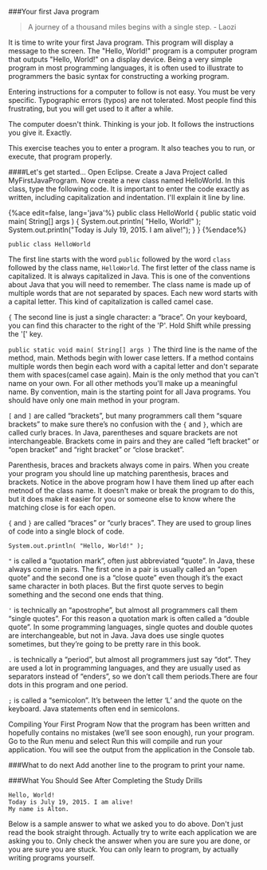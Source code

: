 <!--djw: done-->
<!--ajh: done-->
###Your first Java program
<blockquote>
A journey of a thousand miles begins with a single step.
   - Laozi
</blockquote>

It is time to write your first Java program. This program will display a message to the screen. The "Hello, World!" program is a computer program that outputs "Hello, World!" on a display device. Being a very simple program in most programming languages, it is often used to illustrate to programmers the basic syntax for constructing a working program.

Entering instructions for a computer to follow is not easy. You must be very specific. Typographic errors (typos) are not tolerated. Most people find this frustrating, but you will get used to it after a while.

The computer doesn't think. Thinking is your job. It follows the instructions you give it. Exactly.

This exercise teaches you to enter a program. It also teaches you to run, or execute, that program properly. 

####Let's get started...
Open Eclipse. Create a Java Project called MyFirstJavaProgram. Now create a new class named HelloWorld. In this class, type the following code. It is important to enter the code exactly as written, including capitalization and indentation. I'll explain it line by line.

{%ace edit=false, lang='java'%}
public class HelloWorld
 {
    public static void main( String[] args )
    {
        System.out.println( "Hello, World!" );
        System.out.println("Today is July 19, 2015. I am alive!");
    }
 }
{%endace%}
 
```public class HelloWorld```

The first line starts with the word ```public``` followed by the word ```class``` followed by the class name, ```HelloWorld```. The first letter of the class name is capitalized. It is always capitalized in Java. This is one of the conventions about Java that you will need to remember. The class name is made up of multiple words that are not separated by spaces. Each new word starts with a capital letter. This kind of capitalization is called camel case.

```{``` The second line is just a single character: a “brace”. On your keyboard, you can find this character to the right of the 'P'. Hold Shift while pressing the '[' key.


```public static void main( String[] args )```
The third line is the name of the method, main. Methods begin with lower case letters. If a method contains multiple words then begin each word with a capital letter and don't separate them with spaces(camel case again). Main is the only method that you can't name on your own. For all other methods you'll make up a meaningful name. By convention, main is the starting point for all Java programs. You should have only one main method in your program. 

```[``` and ```]``` are called “brackets”, but many programmers call them “square brackets” to make sure there’s no confusion with the ```{``` and ```}```, which are called curly braces. In Java, parentheses and square brackets are not interchangeable. Brackets come in pairs and they are called “left bracket” or “open bracket” and “right bracket” or “close bracket”.

Parenthesis, braces and brackets always come in pairs. When you create your program you should line up matching parenthesis, braces and brackets. Notice in the above program how I have them lined up after each metnod of the class name. It doesn't make or break the program to do this, but it does make it easier for you or someone else to know where the matching close is for each open.


```{``` and ```}``` are called “braces” or “curly braces”. They are used to group lines of code into a single block of code. 


```System.out.println( "Hello, World!" );```

```"``` is called a “quotation mark”, often just abbreviated “quote”. In Java, these always come in pairs. The first one in a pair is usually called an “open quote” and the second one is a “close quote” even though it’s the exact same character in both places. But the first quote serves to begin something and the second one ends that thing.

```'``` is technically an “apostrophe”, but almost all programmers call them “single quotes”. For this reason a quotation mark is often called a “double quote”. In some programming languages, single quotes and double quotes are interchangeable, but not in Java. Java does use single quotes sometimes, but they’re going to be pretty rare in this book.

```.``` is technically a “period”, but almost all programmers just say “dot”. They are used a lot in programming languages, and they are usually used as separators instead of “enders”, so we don’t call them periods.There are four dots in this program and one period.

```;``` is called a “semicolon”. It’s between the letter ‘L’ and the quote on the keyboard. Java statements often end in semicolons.


Compiling Your First Program
Now that the program has been written and hopefully contains no mistakes (we’ll see soon enough), run your program. Go to the Run menu and select Run this will compile and run your application. You will see the output from the application in the Console tab.


###What to do next
Add another line to the program to print your name.

###What You Should See After Completing the Study Drills

```
Hello, World!
Today is July 19, 2015. I am alive!
My name is Alton.
```

Below is a sample answer to what we asked you to do above. Don't just read the book straight through. Actually try to write each application we are asking you to. Only check the answer when you are sure you are done, or you are sure you are stuck. You can only learn to program, by actually writing programs yourself.


